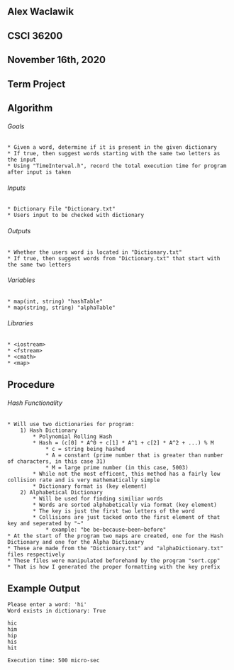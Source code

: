 ## Alex Waclawik
## CSCI 36200
## November 16th, 2020
## Term Project


## Algorithm

###### Goals
	* Given a word, determine if it is present in the given dictionary
	* If true, then suggest words starting with the same two letters as the input
	* Using "TimeInterval.h", record the total execution time for program after input is taken

###### Inputs
	* Dictionary File "Dictionary.txt"
	* Users input to be checked with dictionary

###### Outputs
	* Whether the users word is located in "Dictionary.txt"
	* If true, then suggest words from "Dictionary.txt" that start with the same two letters

###### Variables
	* map(int, string) "hashTable"
	* map(string, string) "alphaTable"

###### Libraries
	* <iostream>
	* <fstream>
	* <cmath>
	* <map>


## Procedure

###### Hash Functionality
	* Will use two dictionaries for program:
		1) Hash Dictionary
			* Polynomial Rolling Hash
			* Hash = (c[0] * A^0 + c[1] * A^1 + c[2] * A^2 + ...) % M
				* c = string being hashed
				* A = constant (prime number that is greater than number of characters, in this case 31)
				* M = large prime number (in this case, 5003)
			* While not the most efficent, this method has a fairly low collision rate and is very mathematically simple
			* Dictionary format is (key element)
		2) Alphabetical Dictionary
			* Will be used for finding similiar words
			* Words are sorted alphabetically via format (key element)
			* The key is just the first two letters of the word
			* Collisions are just tacked onto the first element of that key and seperated by "~"
				* example: "be be~because~been~before"
	* At the start of the program two maps are created, one for the Hash Dictionary and one for the Alpha Dictionary
	* These are made from the "Dictionary.txt" and "alphaDictionary.txt" files respectively
	* These files were manipulated beforehand by the program "sort.cpp"
	* That is how I generated the proper formatting with the key prefix


## Example Output

	Please enter a word: 'hi'
	Word exists in dictionary: True
	
	hic
	him
	hip
	his
	hit
	
	Execution time: 500 micro-sec
